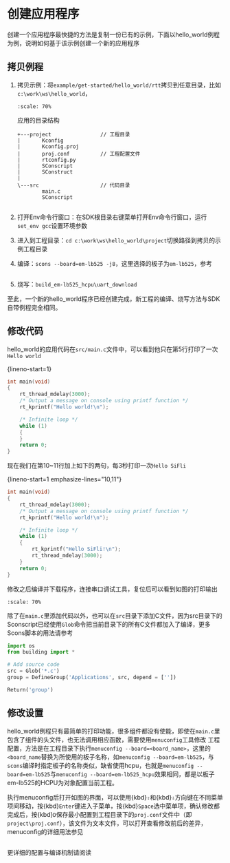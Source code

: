 # 创建应用程序
创建一个应用程序最快捷的方法是复制一份已有的示例，下面以hello_world例程为例，说明如何基于该示例创建一个新的应用程序

## 拷贝例程
1. 拷贝示例：将`example/get-started/hello_world/rtt`拷贝到任意目录，比如`c:\work\ws\hello_world`，

    ```{image} assets/app_folder.png
    :scale: 70%
    ```

    应用的目录结构

    ```none
    +---project                // 工程目录
    |       Kconfig
    |       Kconfig.proj
    |       proj.conf          // 工程配置文件
    |       rtconfig.py
    |       SConscript
    |       SConstruct         
    |       
    \---src                    // 代码目录 
            main.c
            SConscript
            
    ```



1. 打开Env命令行窗口：在SDK根目录右键菜单打开Env命令行窗口，运行`set_env gcc`设置环境参数
1. 进入到工程目录：`cd c:\work\ws\hello_world\project`切换路径到拷贝的示例工程目录
1. 编译：`scons --board=em-lb525 -j8`，这里选择的板子为`em-lb525`，参考[](/supported_boards/index.md)
    ```{image} assets/create_app_and_build.png
    ```
1. 烧写：`build_em-lb525_hcpu\uart_download`    

至此，一个新的hello_world程序已经创建完成，新工程的编译、烧写方法与SDK自带例程完全相同。

## 修改代码
hello_world的应用代码在`src/main.c`文件中，可以看到他只在第5行打印了一次`Hello world`

{lineno-start=1}
```c
int main(void)
{
    rt_thread_mdelay(3000);      
    /* Output a message on console using printf function */
    rt_kprintf("Hello world!\n");

    /* Infinite loop */
    while (1)
    {
    }
    return 0;
}
```
现在我们在第10~11行加上如下的两句，每3秒打印一次`Hello SiFli`

{lineno-start=1 emphasize-lines="10,11"}
```c
int main(void)
{
    rt_thread_mdelay(3000);         
    /* Output a message on console using printf function */
    rt_kprintf("Hello world!\n");

    /* Infinite loop */
    while (1)
    {
        rt_kprintf("Hello SiFli!\n");
        rt_thread_mdelay(3000);  
    }
    return 0;
}
```
修改之后编译并下载程序，连接串口调试工具，复位后可以看到如图的打印输出

```{image} assets/print_log.png
:scale: 70%
```


除了在`main.c`里添加代码以外，也可以在`src`目录下添加C文件，因为src目录下的Sconscript已经使用`Glob`命令把当前目录下的所有C文件都加入了编译，更多Scons脚本的用法请参考[](/app_note/scons.md)
```python
import os
from building import *

# Add source code
src = Glob('*.c')
group = DefineGroup('Applications', src, depend = [''])

Return('group')

```

## 修改设置
hello_world例程只有最简单的打印功能，很多组件都没有使能，即使在`main.c`里包含了组件的头文件，也无法调用相应函数，需要使用`menuconfig`工具修改
工程配置，方法是在工程目录下执行`menuconfig --board=<board_name>`，这里的`<board_name`替换为所使用的板子名称，如`menuconfig --board=em-lb525`，与`scons`编译时指定板子的名称类似，缺省使用hcpu，也就是`menuconfig --board=em-lb525`与`menuconfig --board=em-lb525_hcpu`效果相同，都是以板子em-lb525的HCPU为对象配置当前工程。

执行menuconfig后打开如图的界面，可以使用{kbd}`⇧`和{kbd}`⇩`方向键在不同菜单项间移动，按{kbd}`Enter`键进入子菜单，按{kbd}`Space`选中菜单项，确认修改都完成后，按{kbd}`D`保存最小配置到工程目录下的`proj.conf`文件中（即`project\proj.conf`），该文件为文本文件，可以打开查看修改前后的差异，menuconfig的详细用法参见[](/app_note/menuconfig.md)

```{image} assets/menuconfig.png
```

更详细的配置与编译机制请阅读[](build_and_configuration.md)

